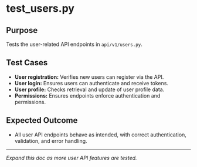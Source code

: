 # test_users.py

## Purpose

Tests the user-related API endpoints in `api/v1/users.py`.

## Test Cases

- **User registration:** Verifies new users can register via the API.
- **User login:** Ensures users can authenticate and receive tokens.
- **User profile:** Checks retrieval and update of user profile data.
- **Permissions:** Ensures endpoints enforce authentication and permissions.

## Expected Outcome

- All user API endpoints behave as intended, with correct authentication, validation, and error handling.

---

_Expand this doc as more user API features are tested._
